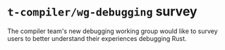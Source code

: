 # `t-compiler/wg-debugging` survey
The compiler team's new debugging working group would like to survey users to
better understand their experiences debugging Rust.
